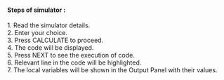 <h4>Steps of simulator :</h4>
                    1. Read the simulator details.<br>
                    2. Enter your choice.<br>
                    3. Press CALCULATE to proceed.<br>
                    4. The code will be displayed.<br>
                    5. Press NEXT to see the execution of code.<br>
                    6. Relevant line in the code will be highlighted.<br>
                    7. The local variables will be shown in the Output Panel with their values.
